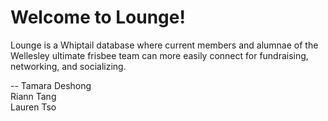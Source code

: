 # Welcome to Lounge!

Lounge is a Whiptail database where current members and alumnae of the Wellesley ultimate frisbee team can more easily connect 
for fundraising, networking, and socializing.

--
Tamara Deshong  
Riann Tang  
Lauren Tso  
